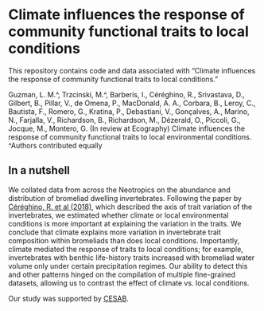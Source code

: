 # Climate influences the response of community functional traits to local conditions

This repository contains code and data associated with “Climate influences the response of community functional traits to local conditions.”

Guzman, L. M.^, Trzcinski, M.^, Barberis, I., Céréghino, R., Srivastava, D., Gilbert, B., Pillar, V., de Omena, P., MacDonald, A. A., Corbara, B., Leroy, C., Bautista, F., Romero, G., Kratina, P., Debastiani, V., Gonçalves, A., Marino, N., Farjalla, V., Richardson, B., Richardson, M., Dézerald, O., Piccoli, G., Jocque, M., Montero, G. (In review at Ecography) Climate influences the response of community functional traits to local environmental conditions. ^Authors contributed equally

## In a nutshell

We collated data from across the Neotropics on the abundance and distribution of bromeliad dwelling invertebrates. Following the paper by [Céréghino, R. et al (2018)](https://besjournals.onlinelibrary.wiley.com/doi/abs/10.1111/1365-2435.13141), which described the axis of trait variation of the invertebrates, we estimated whether climate or local environmental conditions is more important at explaining the variation in the traits. 
We conclude that climate explains more variation in invertebrate trait composition within bromeliads than does local conditions. 
Importantly, climate mediated the response of traits to local conditions; for example, invertebrates with benthic life-history traits increased with bromeliad water volume only under certain precipitation regimes. 
Our ability to detect this and other patterns hinged on the compilation of multiple fine-grained datasets, allowing us to contrast the effect of climate vs. local conditions.

Our study was supported by [CESAB](https://www.fondationbiodiversite.fr/en/about-the-foundation/le-cesab/).
